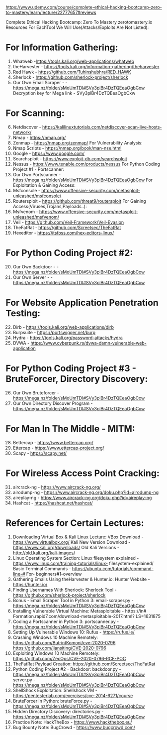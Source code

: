 https://www.udemy.com/course/complete-ethical-hacking-bootcamp-zero-to-mastery/learn/lecture/22777657#reviews

Complete Ethical Hacking Bootcamp: Zero To Mastery 
zerotomastery.io
Resources For EachTool We Will Use(Attacks/Exploits Are Not Listed):
 
# For Information Gathering: 
1) Whatweb -https://tools.kali.org/web-applications/whatweb
 2) theHarvester - https://tools.kali.org/information-gathering/theharvester
 3) Red Hawk - https://github.com/Tuhinshubhra/RED_HAWK
 4) Sherlock - https://github.com/sherlock-project/sherlock
 5) Our Own Email Scraper - - https://mega.nz/folder/sMoUmTDI#SVy3plBr4DzTQEeaOgbCxw
 Decryption key for Mega link - SVy3plBr4DzTQEeaOgbCxw 
# For Scanning:
6) Netdiscover - https://kalilinuxtutorials.com/netdiscover-scan-live-hosts-network/
 7) Nmap - https://nmap.org/
 8) Zenmap - https://nmap.org/zenmap/
For Vulnerability Analysis:
9) Nmap Scripts - https://nmap.org/book/man-nse.html
 10) Google - https://www.google.com/
 11) Searchsploit - https://www.exploit-db.com/searchsploit
12) Nessus - https://www.tenable.com/products/nessus
For Python Coding Project #1 - Portscanner:
13) Our Own Portscanner - https://mega.nz/folder/sMoUmTDI#SVy3plBr4DzTQEeaOgbCxw
For Exploitation & Gaining Access:
14) Msfconsole - https://www.offensive-security.com/metasploit-unleashed/msfconsole/
 15) Routersploit - https://github.com/threat9/routersploit
For Gaining Access(Viruses,Trojans,Payloads..):
16) Msfvenom - https://www.offensive-security.com/metasploit-unleashed/msfvenom/
 17) Veil - https://github.com/Veil-Framework/Veil-Evasion
 18) TheFatRat - https://github.com/Screetsec/TheFatRat
 19) Hexeditor - https://itsfoss.com/hex-editors-linux/
# For Python Coding Project #2:
20) Our Own Backdoor - - https://mega.nz/folder/sMoUmTDI#SVy3plBr4DzTQEeaOgbCxw
 21) Our Own Server - - https://mega.nz/folder/sMoUmTDI#SVy3plBr4DzTQEeaOgbCxw
# For Website Application Penetration Testing:
22) Dirb - https://tools.kali.org/web-applications/dirb
23) Burpsuite - https://portswigger.net/burp
24) Hydra - https://tools.kali.org/password-attacks/hydra
25) DVWA - https://www.cyberpunk.rs/dvwa-damn-vulnerable-web-application
# For Python Coding Project #3 - BruteForcer, Directory Discovery:
26) Our Own Bruteforcer - https://mega.nz/folder/sMoUmTDI#SVy3plBr4DzTQEeaOgbCxw
27) Our Own Directory Discover Program - https://mega.nz/folder/sMoUmTDI#SVy3plBr4DzTQEeaOgbCxw
# For Man In The Middle - MITM:
28) Bettercap - https://www.bettercap.org/
29) Ettercap - https://www.ettercap-project.org/
30) Scapy - https://scapy.net/
# For Wireless Access Point Cracking:
31) aircrack-ng - https://www.aircrack-ng.org/
32) airodump-ng - https://www.aircrack-ng.org/doku.php?id=airodump-ng
33) aireplay-ng - https://www.aircrack-ng.org/doku.php?id=aireplay-ng
34) Hashcat - https://hashcat.net/hashcat/
# References for Certain Lectures:
1) Downloading Virtual Box & Kali Linux Lecture:
VBox Download - https://www.virtualbox.org/
Kali New Version Download - https://www.kali.org/downloads/
Old Kali Versions - http://old.kali.org/kali-images/
2) Linux Operating System Section:
Linux filesystem explained - https://www.linux.com/training-tutorials/linux-
filesystem-explained/
Basic Terminal Commands - https://ubuntu.com/tutorials/command-line-# For-
beginners#1-overview
3) Gathering Emails Using theHarvester & Hunter.io:
Hunter Website - https://hunter.io/
4) Finding Usernames With Sherlock:
Sherlock Tool - https://github.com/sherlock-project/sherlock
5) Bonus - Email Scraper Tool in Python 3:
email-scraper.py - https://mega.nz/folder/sMoUmTDI#SVy3plBr4DzTQEeaOgbCxw
6) Installing Vulnerable Virtual Machine:
Metasploitable - https://in# Formation.rapid7.com/download-metasploitable-2017.html?
LS=1631875
7) Coding a Portscanner in Python 3:
portscanner.py - https://mega.nz/folder/sMoUmTDI#SVy3plBr4DzTQEeaOgbCxw
8) Setting Up Vulnerable Windows 10:
Rufus - https://rufus.ie/
9) Crashing Windows 10 Machine Remotely:
https://github.com/ButrintKomoni/cve-2020-0796
https://github.com/jiansiting/CVE-2020-0796
10) Exploiting Windows 10 Machine Remotely:
https://github.com/ZecOps/CVE-2020-0796-RCE-POC
11) TheFatRat Payload Creation:
https://github.com/Screetsec/TheFatRat
12) Python Coding Project #2 - Backdoor:
backdoor.py - https://mega.nz/folder/sMoUmTDI#SVy3plBr4DzTQEeaOgbCxw
server.py - https://mega.nz/folder/sMoUmTDI#SVy3plBr4DzTQEeaOgbCxw
13) ShellShock Exploitation:
Shellshock VM - https://pentesterlab.com/exercises/cve-2014-6271/course
14) BruteForcer in Python:
bruteForce.py - https://mega.nz/folder/sMoUmTDI#SVy3plBr4DzTQEeaOgbCxw
15) Hidden Directory Discovery:
directories.py - https://mega.nz/folder/sMoUmTDI#SVy3plBr4DzTQEeaOgbCxw
16) Practice Note:
HackTheBox - https://www.hackthebox.eu/
17) Bug Bounty Note:
BugCrowd - https://www.bugcrowd.com/


